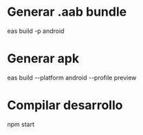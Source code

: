 # Generar .aab bundle

 eas build -p android

# Generar apk

 eas build --platform android --profile preview

# Compilar desarrollo

npm start